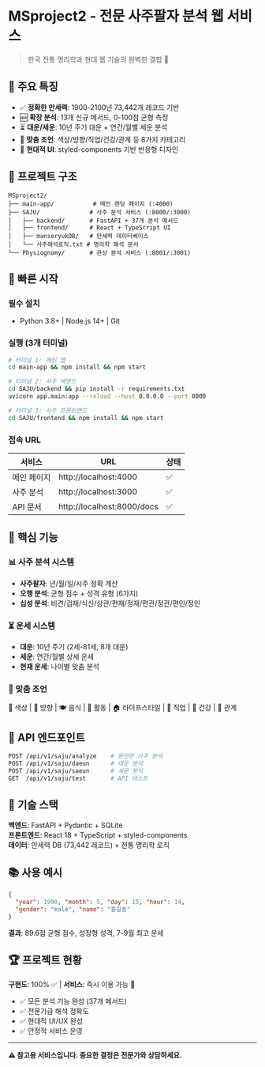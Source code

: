 # MSproject2 - 전문 사주팔자 분석 웹 서비스

> 한국 전통 명리학과 현대 웹 기술의 완벽한 결합 🎯

## 🎉 주요 특징

- ✅ **정확한 만세력**: 1900-2100년 73,442개 레코드 기반
- 🆕 **확장 분석**: 13개 신규 메서드, 0-100점 균형 측정
- ⏳ **대운/세운**: 10년 주기 대운 + 연간/월별 세운 분석
- 🎯 **맞춤 조언**: 색상/방향/직업/건강/관계 등 8가지 카테고리
- 🎨 **현대적 UI**: styled-components 기반 반응형 디자인

## 📁 프로젝트 구조

```
MSproject2/
├── main-app/           # 메인 랜딩 페이지 (:4000)
├── SAJU/              # 사주 분석 서비스 (:8000/:3000)
│   ├── backend/       # FastAPI + 37개 분석 메서드
│   ├── frontend/      # React + TypeScript UI
│   ├── manseryukDB/   # 만세력 데이터베이스
│   └── 사주해석로직.txt # 명리학 해석 문서
└── Physiognomy/       # 관상 분석 서비스 (:8001/:3001)
```

## 🚀 빠른 시작

### 필수 설치
- Python 3.8+ | Node.js 14+ | Git

### 실행 (3개 터미널)
```bash
# 터미널 1: 메인 앱
cd main-app && npm install && npm start

# 터미널 2: 사주 백엔드
cd SAJU/backend && pip install -r requirements.txt
uvicorn app.main:app --reload --host 0.0.0.0 --port 8000

# 터미널 3: 사주 프론트엔드
cd SAJU/frontend && npm install && npm start
```

### 접속 URL
| 서비스 | URL | 상태 |
|--------|-----|------|
| 메인 페이지 | http://localhost:4000 | ✅ |
| 사주 분석 | http://localhost:3000 | ✅ |
| API 문서 | http://localhost:8000/docs | ✅ |

## 🌟 핵심 기능

### 📊 사주 분석 시스템
- **사주팔자**: 년/월/일/시주 정확 계산
- **오행 분석**: 균형 점수 + 성격 유형 (6가지)
- **십성 분석**: 비견/겁재/식신/상관/편재/정재/편관/정관/편인/정인

### ⏳ 운세 시스템
- **대운**: 10년 주기 (2세-81세, 8개 대운)
- **세운**: 연간/월별 상세 운세
- **현재 운세**: 나이별 맞춤 분석

### 🎯 맞춤 조언
🎨 색상 | 🧭 방향 | 🍽️ 음식 | 🏃 활동 | 🏠 라이프스타일 | 💼 직업 | 💊 건강 | 💑 관계

## 🔗 API 엔드포인트

```bash
POST /api/v1/saju/analyze    # 완전한 사주 분석
POST /api/v1/saju/daeun      # 대운 분석
POST /api/v1/saju/saeun      # 세운 분석
GET  /api/v1/saju/test       # API 테스트
```

## 🔧 기술 스택

**백엔드**: FastAPI + Pydantic + SQLite  
**프론트엔드**: React 18 + TypeScript + styled-components  
**데이터**: 만세력 DB (73,442 레코드) + 전통 명리학 로직

## 📚 사용 예시

```json
{
  "year": 1990, "month": 5, "day": 15, "hour": 14,
  "gender": "male", "name": "홍길동"
}
```

**결과**: 89.6점 균형 점수, 성장형 성격, 7-9월 최고 운세

## 🏆 프로젝트 현황

**구현도**: 100% ✅ | **서비스**: 즉시 이용 가능 🚀

- ✅ 모든 분석 기능 완성 (37개 메서드)
- ✅ 전문가급 해석 정확도
- ✅ 현대적 UI/UX 완성
- ✅ 안정적 서비스 운영

---

**⚠️ 참고용 서비스입니다. 중요한 결정은 전문가와 상담하세요.**